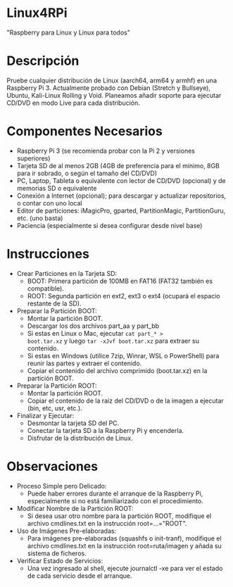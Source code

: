 # Linux4RPi
"Raspberry para Linux y Linux para todos"

# Descripción
Pruebe cualquier distribución de Linux (aarch64, arm64 y armhf) en una Raspberry Pi 3. Actualmente probado con Debian (Stretch y Bullseye), Ubuntu, Kali-Linux Rolling y Void. Planeamos añadir soporte para ejecutar CD/DVD en modo Live para cada distribución.

# Componentes Necesarios
* Raspberry Pi 3 (se recomienda probar con la Pi 2 y versiones superiores)
* Tarjeta SD de al menos 2GB (4GB de preferencia para el mínimo, 8GB para ir sobrado, o según el tamaño del CD/DVD)
* PC, Laptop, Tableta o equivalente con lector de CD/DVD (opcional) y de memorias SD o equivalente
* Conexión a Internet (opcional); para descargar y actualizar repositorios, o contar con uno local
* Editor de particiones: iMagicPro, gparted, PartitionMagic, PartitionGuru, etc. (uno basta)
* Paciencia (especialmente si desea configurar desde nivel base)
  
# Instrucciones
* Crear Particiones en la Tarjeta SD:
  - BOOT: Primera partición de 100MB en FAT16 (FAT32 también es compatible).
  - ROOT: Segunda partición en ext2, ext3 o ext4 (ocupará el espacio restante de la SD).
* Preparar la Partición BOOT:
  - Montar la partición BOOT.
  - Descargar los dos archivos part_aa y part_bb
  - Si estas en Linux o Mac, ejecutar <code>cat part_* > boot.tar.xz</code> y luego <code>tar -xJvf boot.tar.xz</code> para extraer su contenido.
  - Si estas en Windows (utilice 7zip, Winrar, WSL o PowerShell) para reunir las partes y extraer el contenido.
  - Copiar el contenido del archivo comprimido (boot.tar.xz) en la partición BOOT.
* Preparar la Partición ROOT:
  - Montar la partición ROOT.
  - Copiar el contenido de la raíz del CD/DVD o de la imagen a ejecutar (bin, etc, usr, etc.).
* Finalizar y Ejecutar:
  - Desmontar la tarjeta SD del PC.
  - Conectar la tarjeta SD a la Raspberry Pi y encenderla.
  - Disfrutar de la distribución de Linux.
    
# Observaciones
* Proceso Simple pero Delicado:
  - Puede haber errores durante el arranque de la Raspberry Pi, especialmente si no está familiarizado con el procedimiento.
* Modificar Nombre de la Partición ROOT:
  - Si desea usar otro nombre para la partición ROOT, modifique el archivo cmdlines.txt en la instrucción root=...="ROOT".
* Uso de Imágenes Pre-elaboradas:
  - Para imágenes pre-elaboradas (squashfs o init-tranf), modifique el archivo cmdlines.txt en la instrucción root=ruta/imagen y añada su sistema de ficheros.
* Verificar Estado de Servicios:
  - Una vez ingresado al shell, ejecute journalctl -xe para ver el estado de cada servicio desde el arranque.
